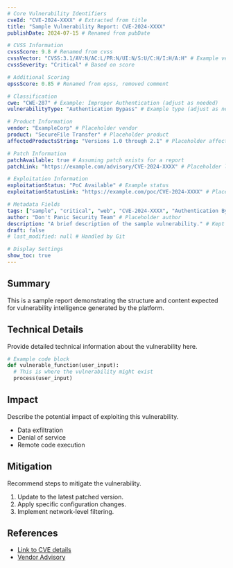 ```yaml
---
# Core Vulnerability Identifiers
cveId: "CVE-2024-XXXX" # Extracted from title
title: "Sample Vulnerability Report: CVE-2024-XXXX"
publishDate: 2024-07-15 # Renamed from pubDate

# CVSS Information
cvssScore: 9.8 # Renamed from cvss
cvssVector: "CVSS:3.1/AV:N/AC:L/PR:N/UI:N/S:U/C:H/I:H/A:H" # Example vector for critical score
cvssSeverity: "Critical" # Based on score

# Additional Scoring
epssScore: 0.85 # Renamed from epss, removed comment

# Classification
cwe: "CWE-287" # Example: Improper Authentication (adjust as needed)
vulnerabilityType: "Authentication Bypass" # Example type (adjust as needed)

# Product Information
vendor: "ExampleCorp" # Placeholder vendor
product: "SecureFile Transfer" # Placeholder product
affectedProductsString: "Versions 1.0 through 2.1" # Placeholder affected versions

# Patch Information
patchAvailable: true # Assuming patch exists for a report
patchLink: "https://example.com/advisory/CVE-2024-XXXX" # Placeholder link

# Exploitation Information
exploitationStatus: "PoC Available" # Example status
exploitationStatusLink: "https://example.com/poc/CVE-2024-XXXX" # Placeholder link

# Metadata Fields
tags: ["sample", "critical", "web", "CVE-2024-XXXX", "Authentication Bypass"] # Added CVE ID and type
author: "Don't Panic Security Team" # Placeholder author
description: "A brief description of the sample vulnerability." # Kept existing
draft: false
# last_modified: null # Handled by Git

# Display Settings
show_toc: true
---
```


## Summary

This is a sample report demonstrating the structure and content expected for vulnerability intelligence generated by the platform.

## Technical Details

Provide detailed technical information about the vulnerability here.

```python
# Example code block
def vulnerable_function(user_input):
  # This is where the vulnerability might exist
  process(user_input)

```

## Impact

Describe the potential impact of exploiting this vulnerability.

- Data exfiltration
- Denial of service
- Remote code execution

## Mitigation

Recommend steps to mitigate the vulnerability.

1.  Update to the latest patched version.
2.  Apply specific configuration changes.
3.  Implement network-level filtering.

## References

- [Link to CVE details](https://cve.mitre.org/cgi-bin/cvename.cgi?name=CVE-2024-XXXX)
- [Vendor Advisory](https://example.com/advisory)
